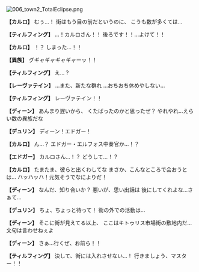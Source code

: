 
![006_town2_TotalEclipse.png](../images/backgrounds/006_town2_TotalEclipse.png)

**【カルロ】**
むぅ…！
街はもう目の前だというのに、
こうも数が多くては…

**【ティルフィング】**
…！カルロさん！！
後ろです！！…よけて！！

**【カルロ】**
！？
しまった…！！

**【異族】**
グギャギャギャギャーッ！！

**【ティルフィング】**
え…？

**【レーヴァテイン】**
…また、新たな群れ
…おちおち休めやしない…

**【ティルフィング】**
レーヴァテイン！！

**【ディーン】**
あんまり遅いから、
くたばったのかと思ったぜ？
やれやれ…えらい数の異族だな

**【デュリン】**
ディーン！エドガー！

**【カルロ】**
ん…？
エドガー・エルフォス中奏官か…！？

**【エドガー】**
カルロさん…！？
どうして…！？

**【カルロ】**
たまたま、彼らと出くわしてな
まさか、こんなところで会おうとは…
ハッハッハ！元気そうでなによりだ！

**【ディーン】**
なんだ、知り合いか？
悪いが、思い出話は
後にしてくれよな…さぁて…

**【デュリン】**
ちょ、ちょっと待って！
街の外での活動は…

**【ディーン】**
そこに街が見えてる以上、
ここはキトゥリス市場街の敷地内だ…
文句は言わせねぇよ

**【ディーン】**
さぁ…行くぜ、お前ら！！

**【ティルフィング】**
決して、街には入れさせない…！
行きましょう、マスター！！
